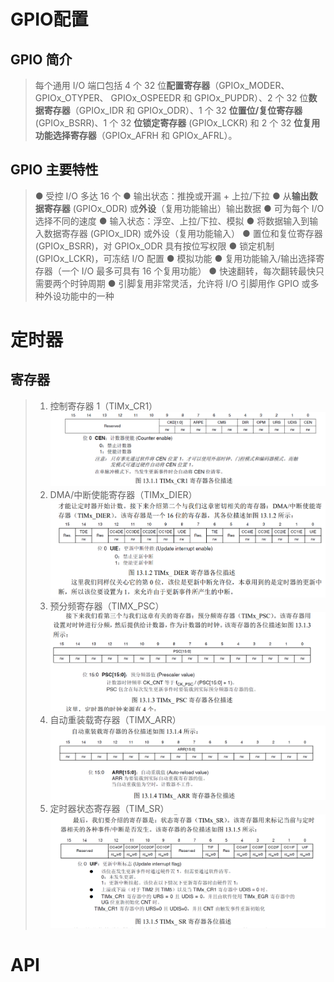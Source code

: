<!--
 * @Author: 睦疏 
 * @Date: 2022-10-29 15:08:18
 * @LastEditors: 睦疏
 * @LastEditTime: 2022-11-21 20:50:56
 * @FilePath: \硬件组学习\代码学习.md
 * @Description: 
 * 
 * Copyright (c) 2022 by YTL2814454117 2814454117@qq.com, All Rights Reserved. 
-->
# GPIO配置
## GPIO 简介
>每个通用 I/O 端口包括 4 个 32 位**配置寄存器**（GPIOx_MODER、GPIOx_OTYPER、
GPIOx_OSPEEDR 和 GPIOx_PUPDR）、2 个 32 位**数据寄存器**（GPIOx_IDR 和
GPIOx_ODR）、1 个 32 **位置位/复位寄存器** (GPIOx_BSRR)、1 个 32 **位锁定寄存器**
(GPIOx_LCKR) 和 2 个 32 **位复用功能选择寄存器**（GPIOx_AFRH 和 GPIOx_AFRL）。

## GPIO 主要特性
>● 受控 I/O 多达 16 个
● 输出状态：推挽或开漏 + 上拉/下拉
● 从**输出数据寄存器** (GPIOx_ODR) 或**外设**（复用功能输出）输出数据
● 可为每个 I/O 选择不同的速度
● 输入状态：浮空、上拉/下拉、模拟
● 将数据输入到输入数据寄存器 (GPIOx_IDR) 或外设（复用功能输入）
● 置位和复位寄存器 (GPIOx_BSRR)，对 GPIOx_ODR 具有按位写权限
● 锁定机制 (GPIOx_LCKR)，可冻结 I/O 配置
● 模拟功能
● 复用功能输入/输出选择寄存器（一个 I/O 最多可具有 16 个复用功能）
● 快速翻转，每次翻转最快只需要两个时钟周期
● 引脚复用非常灵活，允许将 I/O 引脚用作 GPIO 或多种外设功能中的一种

# 定时器
## 寄存器
>1. 控制寄存器 1（TIMx_CR1）
![](image/控制寄存器.png)
>2. DMA/中断使能寄存器（TIMx_DIER）
![](image/DMA中断使能寄存器.png)
>3. 预分频寄存器（TIMX_PSC）
![](./image/%E9%A2%84%E5%88%86%E9%A2%91%E5%AF%84%E5%AD%98%E5%99%A8.png)
>4. 自动重装载寄存器（TIMX_ARR）
![](./image/%E8%87%AA%E5%8A%A8%E9%87%8D%E8%A3%85%E8%BD%BD%E5%AF%84%E5%AD%98%E5%99%A8.png)
>5. 定时器状态寄存器（TIM_SR）
![](./image/%E5%AE%9A%E6%97%B6%E5%99%A8%E7%8A%B6%E6%80%81%E5%AF%84%E5%AD%98%E5%99%A8.png )


# API
